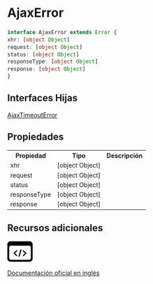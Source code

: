 # AjaxError

```typescript
interface AjaxError extends Error {
xhr: [object Object]
request: [object Object]
status: [object Object]
responseType: [object Object]
response: [object Object]
}
```

## Interfaces Hijas

[AjaxTimeoutError](api/ajax/AjaxtimeoutError)

## Propiedades

<table>
<tr><th>Propiedad</th><th>Tipo</th><th>Descripción</th></tr>
<tr><td>xhr</td><td>[object Object]</td></tr>
<tr><td>request</td><td>[object Object]</td></tr>
<tr><td>status</td><td>[object Object]</td></tr>
<tr><td>responseType</td><td>[object Object]</td></tr>
<tr><td>response</td><td>[object Object]</td></tr>
</table>

## Recursos adicionales

<a class="source-icon" target="_blank" href="https://github.com/ReactiveX/rxjs/blob/6.5.5/src/internal/observable/dom/AjaxObservable.ts#L506-L505">
<img src="assets/icons/source-code.png" alt="Source code">
</a>
</div>

<a target="_blank" href="https://rxjs.dev/api/ajax/AjaxError">Documentación oficial en inglés</a>
